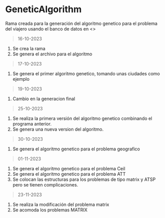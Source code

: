 # GeneticAlgorithm
Rama creada para la generación del algoritmo genetico para el problema del viajero usando el banco de datos en <>

>16-10-2023
1. Se crea la rama
2. Se genera el archivo para el algoritmo

>17-10-2023
1. Se genera el primer algoritmo genetico, tomando unas ciudades como ejemplo

>19-10-2023
1. Cambio en la generacion final

>25-10-2023
1. Se realiza la primera versión del algoritmo genetico combinando el programa anterior.
2. Se genera una nueva version del algoritmo.

>30-10-2023
1. Se genera el algoritmo genetico para el problema geografico

>01-11-2023
1. Se genera el algoritmo genetico para el problema Ceil
2. Se genera el algoritmo genetico para el problema ATT
3. Se colocan las estructuras para los problemas de tipo matrix y ATSP pero se tienen complicaciones.

>23-11-2023
1. Se realiza la modificación del problema matrix
2. Se acomoda los problemas MATRIX